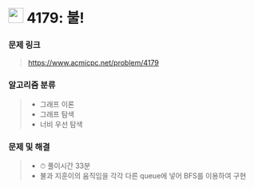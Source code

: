# <img src="https://d2gd6pc034wcta.cloudfront.net/tier/13.svg" width="30">  4179: 불!

### 문제 링크

> https://www.acmicpc.net/problem/4179



### 알고리즘 분류

>- 그래프 이론
>- 그래프 탐색
>- 너비 우선 탐색



### 문제 및 해결

>- ⏱ 풀이시간 33분
>- 불과 지훈이의 움직임을 각각 다른 queue에 넣어 BFS를 이용하여 구현
